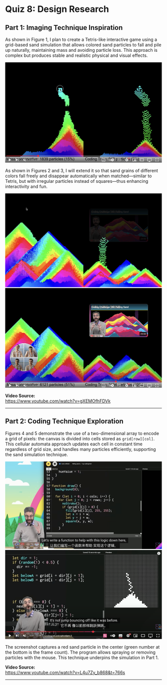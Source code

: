 # Quiz 8: Design Research

## Part 1: Imaging Technique Inspiration

As shown in Figure 1, I plan to create a Tetris-like interactive game using a grid-based sand simulation that allows colored sand particles to fall and pile up naturally, maintaining mass and avoiding particle loss. This approach is complex but produces stable and realistic physical and visual effects.

![Figure 1: Sand Mesh Simulation - Particles fall and pile up in a mesh](./readmeimages/1.jpg)

As shown in Figures 2 and 3, I will extend it so that sand grains of different colors fall freely and disappear automatically when matched—similar to Tetris, but with irregular particles instead of squares—thus enhancing interactivity and fun.

![Figure 2: Schematic of free fall of colored sand grains](./readmeimages/2.jpg)  
![Figure 3: Schematic of automatic elimination of contact with particles of the same color](./readmeimages/3.jpg)

**Video Source:**  
https://www.youtube.com/watch?v=gXEMOfhFDVk

---

## Part 2: Coding Technique Exploration

Figures 4 and 5 demonstrate the use of a two-dimensional array to encode a grid of pixels: the canvas is divided into cells stored as `grid[row][col]`. This cellular automata approach updates each cell in constant time regardless of grid size, and handles many particles efficiently, supporting the sand simulation technique.

![Figure 4: Encoding pixel grids with `grid[row][col]`](./readmeImages/4.jpg)  
![Figure 5: Mouse Spraying and Deleting Sand Example](./readmeImages/5.jpg)

The screenshot captures a red sand particle in the center (green number at the bottom is the frame count). The program allows spraying or removing particles with the mouse. This technique underpins the simulation in Part 1.

**Video Source:**  
https://www.youtube.com/watch?v=L4u7Zy_b868&t=766s

---
